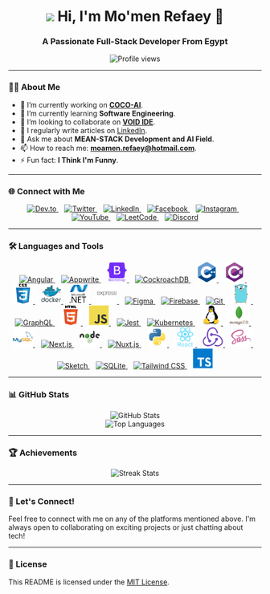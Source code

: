 <h1 align="center">
  <img src="https://media.giphy.com/media/hvRJCLFzcasrR4ia7z/giphy.gif" width="30px"> Hi, I'm Mo'men Refaey 🌟
</h1>
<h3 align="center">
  A Passionate Full-Stack Developer From Egypt
</h3>

<p align="center">
  <img src="https://komarev.com/ghpvc/?username=moamen-r&label=Profile%20views&color=0e75b6&style=flat" alt="Profile views">
</p>

---

### 👨‍💻 About Me

- 🔭 I’m currently working on **[COCO-AI](https://github.com/Moamen-R/COCO-AI)**.
- 🌱 I’m currently learning **Software Engineering**.
- 👯 I’m looking to collaborate on **[VOID IDE](https://github.com/voideditor/void#readme)**.
- 📝 I regularly write articles on [LinkedIn](https://www.linkedin.com/in/mo-men-refaey-545617374).
- 💬 Ask me about **MEAN-STACK Development and AI Field**.
- 📫 How to reach me: **moamen.refaey@hotmail.com**.
- ⚡ Fun fact: **I Think I'm Funny**.

---

### 🌐 Connect with Me

<p align="center">
  <a href="https://dev.to/moamen.refaey" target="_blank">
    <img src="https://raw.githubusercontent.com/rahuldkjain/github-profile-readme-generator/master/src/images/icons/Social/devto.svg" alt="Dev.to" height="30" width="40" />
  </a>
  &nbsp;&nbsp;
  <a href="https://twitter.com/moarefaey" target="_blank">
    <img src="https://raw.githubusercontent.com/rahuldkjain/github-profile-readme-generator/master/src/images/icons/Social/twitter.svg" alt="Twitter" height="30" width="40" />
  </a>
  &nbsp;&nbsp;
  <a href="https://linkedin.com/in/mo-men-refaey" target="_blank">
    <img src="https://raw.githubusercontent.com/rahuldkjain/github-profile-readme-generator/master/src/images/icons/Social/linked-in-alt.svg" alt="LinkedIn" height="30" width="40" />
  </a>
  &nbsp;&nbsp;
  <a href="https://fb.com/mo-men refaey" target="_blank">
    <img src="https://raw.githubusercontent.com/rahuldkjain/github-profile-readme-generator/master/src/images/icons/Social/facebook.svg" alt="Facebook" height="30" width="40" />
  </a>
  &nbsp;&nbsp;
  <a href="https://instagram.com/moamenrefaey" target="_blank">
    <img src="https://raw.githubusercontent.com/rahuldkjain/github-profile-readme-generator/master/src/images/icons/Social/instagram.svg" alt="Instagram" height="30" width="40" />
  </a>
  &nbsp;&nbsp;
  <a href="https://www.youtube.com/c/moamen_refaey" target="_blank">
    <img src="https://raw.githubusercontent.com/rahuldkjain/github-profile-readme-generator/master/src/images/icons/Social/youtube.svg" alt="YouTube" height="30" width="40" />
  </a>
  &nbsp;&nbsp;
  <a href="https://www.leetcode.com/moarefaey" target="_blank">
    <img src="https://raw.githubusercontent.com/rahuldkjain/github-profile-readme-generator/master/src/images/icons/Social/leet-code.svg" alt="LeetCode" height="30" width="40" />
  </a>
  &nbsp;&nbsp;
  <a href="https://discord.gg/https://discord.gg/3xcD79Bn" target="_blank">
    <img src="https://raw.githubusercontent.com/rahuldkjain/github-profile-readme-generator/master/src/images/icons/Social/discord.svg" alt="Discord" height="30" width="40" />
  </a>
</p>

---

### 🛠️ Languages and Tools

<p align="center">
  <a href="https://angular.io" target="_blank">
    <img src="https://angular.io/assets/images/logos/angular/angular.svg" alt="Angular" height="40" width="40" />
  </a>
  &nbsp;&nbsp;
  <a href="https://appwrite.io" target="_blank">
    <img src="https://www.vectorlogo.zone/logos/appwriteio/appwriteio-icon.svg" alt="Appwrite" height="40" width="40" />
  </a>
  &nbsp;&nbsp;
  <a href="https://getbootstrap.com" target="_blank">
    <img src="https://raw.githubusercontent.com/devicons/devicon/master/icons/bootstrap/bootstrap-plain-wordmark.svg" alt="Bootstrap" height="40" width="40" />
  </a>
  &nbsp;&nbsp;
  <a href="https://www.cockroachlabs.com/product/cockroachdb/" target="_blank">
    <img src="https://cdn.worldvectorlogo.com/logos/cockroachdb.svg" alt="CockroachDB" height="40" width="40" />
  </a>
  &nbsp;&nbsp;
  <a href="https://www.w3schools.com/cpp/" target="_blank">
    <img src="https://raw.githubusercontent.com/devicons/devicon/master/icons/cplusplus/cplusplus-original.svg" alt="C++" height="40" width="40" />
  </a>
  &nbsp;&nbsp;
  <a href="https://www.w3schools.com/cs/" target="_blank">
    <img src="https://raw.githubusercontent.com/devicons/devicon/master/icons/csharp/csharp-original.svg" alt="C#" height="40" width="40" />
  </a>
  &nbsp;&nbsp;
  <a href="https://www.w3schools.com/css/" target="_blank">
    <img src="https://raw.githubusercontent.com/devicons/devicon/master/icons/css3/css3-original-wordmark.svg" alt="CSS3" height="40" width="40" />
  </a>
  &nbsp;&nbsp;
  <a href="https://www.docker.com/" target="_blank">
    <img src="https://raw.githubusercontent.com/devicons/devicon/master/icons/docker/docker-original-wordmark.svg" alt="Docker" height="40" width="40" />
  </a>
  &nbsp;&nbsp;
  <a href="https://dotnet.microsoft.com/" target="_blank">
    <img src="https://raw.githubusercontent.com/devicons/devicon/master/icons/dot-net/dot-net-original-wordmark.svg" alt=".NET" height="40" width="40" />
  </a>
  &nbsp;&nbsp;
  <a href="https://expressjs.com" target="_blank">
    <img src="https://raw.githubusercontent.com/devicons/devicon/master/icons/express/express-original-wordmark.svg" alt="Express.js" height="40" width="40" />
  </a>
  &nbsp;&nbsp;
  <a href="https://www.figma.com/" target="_blank">
    <img src="https://www.vectorlogo.zone/logos/figma/figma-icon.svg" alt="Figma" height="40" width="40" />
  </a>
  &nbsp;&nbsp;
  <a href="https://firebase.google.com/" target="_blank">
    <img src="https://www.vectorlogo.zone/logos/firebase/firebase-icon.svg" alt="Firebase" height="40" width="40" />
  </a>
  &nbsp;&nbsp;
  <a href="https://git-scm.com/" target="_blank">
    <img src="https://www.vectorlogo.zone/logos/git-scm/git-scm-icon.svg" alt="Git" height="40" width="40" />
  </a>
  &nbsp;&nbsp;
  <a href="https://golang.org" target="_blank">
    <img src="https://raw.githubusercontent.com/devicons/devicon/master/icons/go/go-original.svg" alt="Go" height="40" width="40" />
  </a>
  &nbsp;&nbsp;
  <a href="https://graphql.org" target="_blank">
    <img src="https://www.vectorlogo.zone/logos/graphql/graphql-icon.svg" alt="GraphQL" height="40" width="40" />
  </a>
  &nbsp;&nbsp;
  <a href="https://www.w3.org/html/" target="_blank">
    <img src="https://raw.githubusercontent.com/devicons/devicon/master/icons/html5/html5-original-wordmark.svg" alt="HTML5" height="40" width="40" />
  </a>
  &nbsp;&nbsp;
  <a href="https://developer.mozilla.org/en-US/docs/Web/JavaScript" target="_blank">
    <img src="https://raw.githubusercontent.com/devicons/devicon/master/icons/javascript/javascript-original.svg" alt="JavaScript" height="40" width="40" />
  </a>
  &nbsp;&nbsp;
  <a href="https://jestjs.io" target="_blank">
    <img src="https://www.vectorlogo.zone/logos/jestjsio/jestjsio-icon.svg" alt="Jest" height="40" width="40" />
  </a>
  &nbsp;&nbsp;
  <a href="https://kubernetes.io" target="_blank">
    <img src="https://www.vectorlogo.zone/logos/kubernetes/kubernetes-icon.svg" alt="Kubernetes" height="40" width="40" />
  </a>
  &nbsp;&nbsp;
  <a href="https://www.linux.org/" target="_blank">
    <img src="https://raw.githubusercontent.com/devicons/devicon/master/icons/linux/linux-original.svg" alt="Linux" height="40" width="40" />
  </a>
  &nbsp;&nbsp;
  <a href="https://www.mongodb.com/" target="_blank">
    <img src="https://raw.githubusercontent.com/devicons/devicon/master/icons/mongodb/mongodb-original-wordmark.svg" alt="MongoDB" height="40" width="40" />
  </a>
  &nbsp;&nbsp;
  <a href="https://www.mysql.com/" target="_blank">
    <img src="https://raw.githubusercontent.com/devicons/devicon/master/icons/mysql/mysql-original-wordmark.svg" alt="MySQL" height="40" width="40" />
  </a>
  &nbsp;&nbsp;
  <a href="https://nextjs.org/" target="_blank">
    <img src="https://cdn.worldvectorlogo.com/logos/nextjs-2.svg" alt="Next.js" height="40" width="40" />
  </a>
  &nbsp;&nbsp;
  <a href="https://nodejs.org" target="_blank">
    <img src="https://raw.githubusercontent.com/devicons/devicon/master/icons/nodejs/nodejs-original-wordmark.svg" alt="Node.js" height="40" width="40" />
  </a>
  &nbsp;&nbsp;
  <a href="https://nuxtjs.org/" target="_blank">
    <img src="https://www.vectorlogo.zone/logos/nuxtjs/nuxtjs-icon.svg" alt="Nuxt.js" height="40" width="40" />
  </a>
  &nbsp;&nbsp;
  <a href="https://www.python.org" target="_blank">
    <img src="https://raw.githubusercontent.com/devicons/devicon/master/icons/python/python-original.svg" alt="Python" height="40" width="40" />
  </a>
  &nbsp;&nbsp;
  <a href="https://reactjs.org/" target="_blank">
    <img src="https://raw.githubusercontent.com/devicons/devicon/master/icons/react/react-original-wordmark.svg" alt="React" height="40" width="40" />
  </a>
  &nbsp;&nbsp;
  <a href="https://redux.js.org" target="_blank">
    <img src="https://raw.githubusercontent.com/devicons/devicon/master/icons/redux/redux-original.svg" alt="Redux" height="40" width="40" />
  </a>
  &nbsp;&nbsp;
  <a href="https://sass-lang.com" target="_blank">
    <img src="https://raw.githubusercontent.com/devicons/devicon/master/icons/sass/sass-original.svg" alt="SASS" height="40" width="40" />
  </a>
  &nbsp;&nbsp;
  <a href="https://www.sketch.com/" target="_blank">
    <img src="https://www.vectorlogo.zone/logos/sketchapp/sketchapp-icon.svg" alt="Sketch" height="40" width="40" />
  </a>
  &nbsp;&nbsp;
  <a href="https://www.sqlite.org/" target="_blank">
    <img src="https://www.vectorlogo.zone/logos/sqlite/sqlite-icon.svg" alt="SQLite" height="40" width="40" />
  </a>
  &nbsp;&nbsp;
  <a href="https://tailwindcss.com/" target="_blank">
    <img src="https://www.vectorlogo.zone/logos/tailwindcss/tailwindcss-icon.svg" alt="Tailwind CSS" height="40" width="40" />
  </a>
  &nbsp;&nbsp;
  <a href="https://www.typescriptlang.org/" target="_blank">
    <img src="https://raw.githubusercontent.com/devicons/devicon/master/icons/typescript/typescript-original.svg" alt="TypeScript" height="40" width="40" />
  </a>
</p>

---

### 📊 GitHub Stats

<p align="center">
  <img src="https://github-readme-stats.vercel.app/api?username=moamen-r&show_icons=true&locale=en&theme=dark" alt="GitHub Stats" />
  <br>
  <img src="https://github-readme-stats.vercel.app/api/top-langs/?username=moamen-r&layout=compact&langs_count=8&theme=dark" alt="Top Languages" />
</p>

---

### 🏆 Achievements

<p align="center">
  <img src="https://github-readme-streak-stats.herokuapp.com/?user=moamen-r&theme=dark" alt="Streak Stats" />
</p>

---

### 🤝 Let's Connect!

Feel free to connect with me on any of the platforms mentioned above. I'm always open to collaborating on exciting projects or just chatting about tech!

---

### 📝 License

This README is licensed under the [MIT License](LICENSE).
